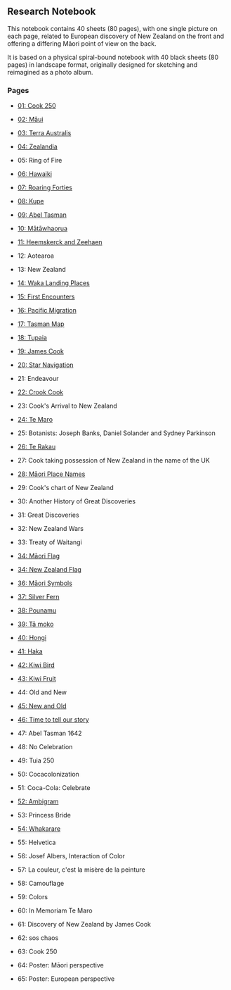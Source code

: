 ## Research Notebook

This notebook contains 40 sheets (80 pages), with one single picture
on each page, related to European discovery of New Zealand on the
front and offering a differing Māori point of view on the back.

It is based on a physical spiral-bound notebook with 40 black sheets
(80 pages) in landscape format, originally designed for sketching and
reimagined as a photo album.

### Pages

* [01: Cook 250](p01-cook-250/README.md)

* [02: Māui](p02-maui/README.md)
* [03: Terra Australis](p03-terra-australis/README.md)

* [04: Zealandia](p04-zealandia/README.md)
* 05: Ring of Fire

* [06: Hawaiki](p06-hawaiki/README.md)
* [07: Roaring Forties](p07-roaring-forties/README.md)

* [08: Kupe](p08-kupe/README.md)
* [09: Abel Tasman](p09-abel-tasman/README.md)

* [10: Mātāwhaorua](p10-matawhaorua/README.md)
* [11: Heemskerck and Zeehaen](p11-tasman-ships/README.md)

* 12: Aotearoa
* 13: New Zealand

* [14: Waka Landing Places](p14-waka-landing/README.md)
* [15: First Encounters](p15-first-encounters/README.md)

* [16: Pacific Migration](p16-pacific-migration/README.md)
* [17: Tasman Map](p17-tasman-map/README.md)

* [18: Tupaia](p18-tupaia/README.md)
* [19: James Cook](p19-james-cook/README.md)

* [20: Star Navigation](p20-star-navigation/README.md)
* 21: Endeavour

* [22: Crook Cook](p22-crook-cook/README.md)
* 23: Cook's Arrival to New Zealand

* [24: Te Maro](p24-te-maro/README.md)
* 25: Botanists: Joseph Banks, Daniel Solander and Sydney Parkinson

* [26: Te Rakau](p26-te-rakau/README.md)
* 27: Cook taking possession of New Zealand in the name of the UK

* [28: Māori Place Names](p28-maori-place-names/README.md)
* 29: Cook's chart of New Zealand

* 30: Another History of Great Discoveries
* 31: Great Discoveries

* 32: New Zealand Wars
* 33: Treaty of Waitangi

* [34: Māori Flag](p34-maori-flag/README.md)
* [34: New Zealand Flag](p35-new-zealand-flag/README.md)

* [36: Māori Symbols](p36-maori-symbols/README.md)
* [37: Silver Fern](p37-silver-fern/README.md)

* [38: Pounamu](p38-pounamu/README.md)
* [39: Tā moko](p39-ta-moko/README.md)

* [40: Hongi](p40-hongi/README.md)
* [41: Haka](p41-haka/README.md)

* [42: Kiwi Bird](p42-kiwi-bird/README.md)
* [43: Kiwi Fruit](p43-kiwi-fruit/README.md)

* 44: Old and New
* [45: New and Old](p45-new-and-old/README.md)

* [46: Time to tell our story](p44-time-to-tell-our-story/README.md)
* 47: Abel Tasman 1642

* 48: No Celebration
* 49: Tuia 250

* 50: Cocacolonization
* 51: Coca-Cola: Celebrate

* [52: Ambigram](p52-ambigram/README.md)
* 53: Princess Bride

* [54: Whakarare](p54-whakarare/README.md)
* 55: Helvetica

* 56: Josef Albers, Interaction of Color
* 57: La couleur, c'est la misère de la peinture

* 58: Camouflage
* 59: Colors

* 60: In Memoriam Te Maro
* 61: Discovery of New Zealand by James Cook

* 62: sos chaos
* 63: Cook 250

* 64: Poster: Māori perspective
* 65: Poster: European perspective


